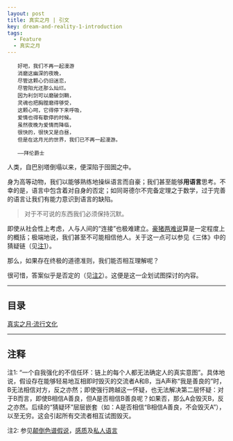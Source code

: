 ```yaml
---
layout: post
title: 真实之月 | 引文
key: dream-and-reality-1-introduction
tags:
  - Feature
  - 真实之月
---
```

```
　　好吧，我们不再一起漫游
　　消磨这幽深的夜晚，
　　尽管这颗心仍旧迷恋，
　　尽管阳光还那么灿烂。
　　因为利剑可以磨破剑鞘，
　　灵魂也把胸膛磨得够受，
　　这颗心呵，它得停下来呼吸，
　　爱情也得有歇停的时候。
　　虽然夜晚为爱情而降临，
　　很快的，很快又是白昼，
　　但是在这月光的世界，我们已不再一起漫游。

　　——拜伦爵士
```

<!--more-->

人类，自巴别塔倒塌以来，便深陷于囹圄之中。

身为高等动物，我们以能够熟练地操纵语言而自豪；我们甚至能够**用语言**思考。不幸的是，语言中包含着对自身的否定；如同哥德尔不完备定理之于数学，过于完善的语言让我们有能力意识到语言的缺陷。

> 对于不可说的东西我们必须保持沉默。 

即使从社会性上考虑，人与人间的“连接”也极难建立。[豪猪两难说](https://en.wikipedia.org/wiki/Hedgehog%27s_dilemma)算是一定程度上的概括；极端地说，我们甚至不可能相信他人。关于这一点可以参见《三体》中的猜疑链（见[注1](#1)）。

那么，如果存在终极的道德准则，我们能否相互理解呢？

很可惜，答案似乎是否定的（见[注2](#2)）。这便是这一企划试图探讨的内容。

---

## 目录

[真实之月·流行文化](/2018-06-15-dream-and-reality-1-1-1-introduction.md)

---
## 注释

<span id="1">注1: “一个自我强化的不信任环：链上的每个人都无法确定人的真实意图”。具体地说，假设存在能够轻易地互相即时毁灭的交流者A和B，当A声称“我是善良的”时，B无法相信对方，反之亦然；即使强行跨越这一怀疑，也无法解决第二层怀疑：对于B而言，即使B相信A善良，但A是否相信B善良呢？如果否，那么A会毁灭B，反之亦然。后续的“猜疑环”层层嵌套（如：A是否相信“B相信A善良，不会毁灭A”），以至无穷。这会引起所有交流者相互试图毁灭。</span>

<span id="2">注2: 参见[颠倒色谱假说](https://en.wikipedia.org/wiki/Inverted_spectrum)，[感质](https://en.wikipedia.org/wiki/Qualia)及[私人语言](https://en.wikipedia.org/wiki/Private_language_argument)</span>
